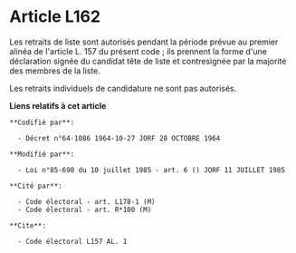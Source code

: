 # Article L162

Les retraits de liste sont autorisés pendant la période prévue au premier alinéa de l'article L. 157 du présent code ; ils
prennent la forme d'une déclaration signée du candidat tête de liste et contresignée par la majorité des membres de la liste.

Les retraits individuels de candidature ne sont pas autorisés.

**Liens relatifs à cet article**

	**Codifié par**:

	  - Décret n°64-1086 1964-10-27 JORF 28 OCTOBRE 1964

	**Modifié par**:

	  - Loi n°85-690 du 10 juillet 1985 - art. 6 () JORF 11 JUILLET 1985

	**Cité par**:

	  - Code électoral - art. L178-1 (M)
	  - Code électoral - art. R*100 (M)

	**Cite**:

	  - Code électoral L157 AL. 1
